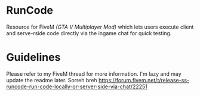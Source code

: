# RunCode
Resource for FiveM *(GTA V Multiplayer Mod)* which lets users execute client and serve-rside code directly via the ingame chat for quick testing.

# Guidelines
Please refer to my FiveM thread for more information. I'm lazy and may update the readme later. Sorreh breh
https://forum.fivem.net/t/release-ss-runcode-run-code-locally-or-server-side-via-chat/22251
